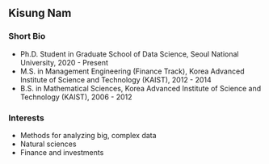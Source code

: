 ## Kisung Nam

<!-- You can use the [editor on GitHub](https://github.com/namks/namks.github.io/edit/main/index.md) to maintain and preview the content for your website in Markdown files.

Whenever you commit to this repository, GitHub Pages will run [Jekyll](https://jekyllrb.com/) to rebuild the pages in your site, from the content in your Markdown files. -->

### Short Bio

- Ph.D. Student in Graduate School of Data Science, Seoul National University, 2020 - Present
- M.S. in Management Engineering (Finance Track), Korea Advanced Institute of Science and Technology (KAIST), 2012 - 2014
- B.S. in Mathematical Sciences, Korea Advanced Institute of Science and Technology (KAIST), 2006 - 2012

### Interests

- Methods for analyzing big, complex data
- Natural sciences
- Finance and investments

<!-- Markdown is a lightweight and easy-to-use syntax for styling your writing. It includes conventions for

```markdown
Syntax highlighted code block

# Header 1
## Header 2
### Header 3

- Bulleted
- List

1. Numbered
2. List

**Bold** and _Italic_ and `Code` text

[Link](url) and ![Image](src)
```

For more details see [GitHub Flavored Markdown](https://guides.github.com/features/mastering-markdown/). -->
<!-- 
### Jekyll Themes

Your Pages site will use the layout and styles from the Jekyll theme you have selected in your [repository settings](https://github.com/namks/namks.github.io/settings). The name of this theme is saved in the Jekyll `_config.yml` configuration file.

### Support or Contact

Having trouble with Pages? Check out our [documentation](https://docs.github.com/categories/github-pages-basics/) or [contact support](https://github.com/contact) and we’ll help you sort it out. -->

